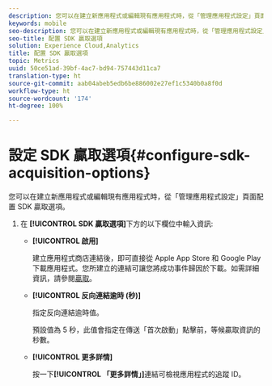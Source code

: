 ```yaml
---
description: 您可以在建立新應用程式或編輯現有應用程式時，從「管理應用程式設定」頁面配置 SDK 贏取選項。
keywords: mobile
seo-description: 您可以在建立新應用程式或編輯現有應用程式時，從「管理應用程式設定」頁面配置 SDK 贏取選項。
seo-title: 配置 SDK 贏取選項
solution: Experience Cloud,Analytics
title: 配置 SDK 贏取選項
topic: Metrics
uuid: 50ce51ad-39bf-4ac7-bd94-757443d11ca7
translation-type: ht
source-git-commit: aab04abeb5edb6be886002e27ef1c5340b0a8f0d
workflow-type: ht
source-wordcount: '174'
ht-degree: 100%

---
```



# 設定 SDK 贏取選項{#configure-sdk-acquisition-options}

您可以在建立新應用程式或編輯現有應用程式時，從「管理應用程式設定」頁面配置 SDK 贏取選項。

1. 在 **[!UICONTROL SDK 贏取選項]**&#x200B;下方的以下欄位中輸入資訊:

   * **[!UICONTROL 啟用]**

      建立應用程式商店連結後，即可直接從 Apple App Store 和 Google Play 下載應用程式。您所建立的連結可讓您將成功事件歸因於下載。如需詳細資訊，請參閱[贏取](/help/using/acquisition-main/acquisition-main.md)。

   * **[!UICONTROL 反向連結逾時 (秒)]**

      指定反向連結逾時值。

      預設值為 5 秒，此值會指定在傳送「首次啟動」點擊前，等候贏取資訊的秒數。

   * **[!UICONTROL 更多詳情]**

      按一下&#x200B;**[!UICONTROL 「更多詳情」]**&#x200B;連結可檢視應用程式的追蹤 ID。
